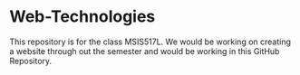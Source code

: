# Web-Technologies
This repository is for the class MSIS517L.
We would be working on creating a website through out the semester and would be working in this GitHub Repository.
